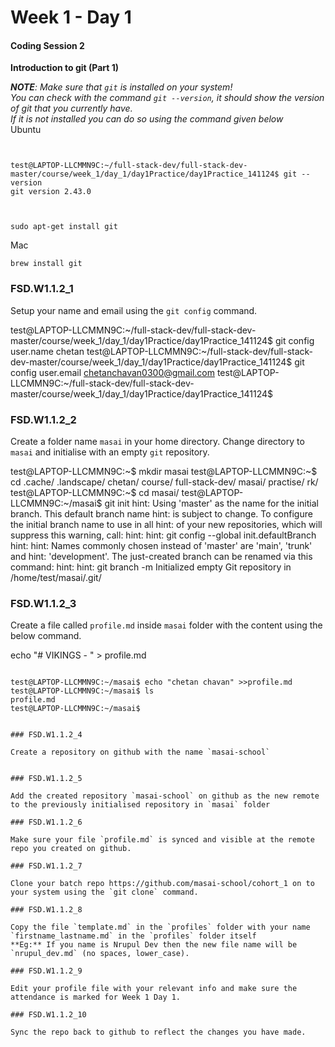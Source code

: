 # Week 1 - Day 1

#### Coding Session 2

**Introduction to git (Part 1)**

***NOTE**: Make sure that `git` is installed on your system!  
You can check with the command `git --version`, it should show the version of git that you currently have.  
If it is not installed you can do so using the command given below*  
Ubuntu
```


test@LAPTOP-LLCMMN9C:~/full-stack-dev/full-stack-dev-master/course/week_1/day_1/day1Practice/day1Practice_141124$ git --version
git version 2.43.0



sudo apt-get install git
```
Mac
```
brew install git
```

### FSD.W1.1.2_1

Setup your name and email using the `git config` command.


test@LAPTOP-LLCMMN9C:~/full-stack-dev/full-stack-dev-master/course/week_1/day_1/day1Practice/day1Practice_141124$ git config user.name
chetan
test@LAPTOP-LLCMMN9C:~/full-stack-dev/full-stack-dev-master/course/week_1/day_1/day1Practice/day1Practice_141124$ git config user.email
chetanchavan0300@gmail.com
test@LAPTOP-LLCMMN9C:~/full-stack-dev/full-stack-dev-master/course/week_1/day_1/day1Practice/day1Practice_141124$




### FSD.W1.1.2_2

Create a folder name `masai` in your home directory. Change directory to `masai` and initialise with an empty `git` repository.

test@LAPTOP-LLCMMN9C:~$ mkdir masai
test@LAPTOP-LLCMMN9C:~$ cd
.cache/         .landscape/     chetan/         course/         full-stack-dev/ masai/          practise/       rk/
test@LAPTOP-LLCMMN9C:~$ cd masai/
test@LAPTOP-LLCMMN9C:~/masai$ git init
hint: Using 'master' as the name for the initial branch. This default branch name
hint: is subject to change. To configure the initial branch name to use in all
hint: of your new repositories, which will suppress this warning, call:
hint:
hint:   git config --global init.defaultBranch <name>
hint:
hint: Names commonly chosen instead of 'master' are 'main', 'trunk' and
hint: 'development'. The just-created branch can be renamed via this command:
hint:
hint:   git branch -m <name>
Initialized empty Git repository in /home/test/masai/.git/


### FSD.W1.1.2_3

Create a file called `profile.md` inside `masai` folder with the content using the below command.

echo "# VIKINGS - <FIRSTNAME LASTNAME>" > profile.md
```

test@LAPTOP-LLCMMN9C:~/masai$ echo "chetan chavan" >>profile.md
test@LAPTOP-LLCMMN9C:~/masai$ ls
profile.md
test@LAPTOP-LLCMMN9C:~/masai$


### FSD.W1.1.2_4

Create a repository on github with the name `masai-school` 


### FSD.W1.1.2_5

Add the created repository `masai-school` on github as the new remote to the previously initialised repository in `masai` folder

### FSD.W1.1.2_6

Make sure your file `profile.md` is synced and visible at the remote repo you created on github.

### FSD.W1.1.2_7

Clone your batch repo https://github.com/masai-school/cohort_1 on to your system using the `git clone` command. 

### FSD.W1.1.2_8

Copy the file `template.md` in the `profiles` folder with your name `firstname_lastname.md` in the `profiles` folder itself  
**Eg:** If you name is Nrupul Dev then the new file name will be `nrupul_dev.md` (no spaces, lower_case). 

### FSD.W1.1.2_9

Edit your profile file with your relevant info and make sure the attendance is marked for Week 1 Day 1.

### FSD.W1.1.2_10

Sync the repo back to github to reflect the changes you have made.